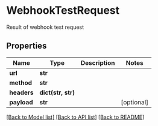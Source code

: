 # WebhookTestRequest

Result of webhook test request
## Properties
Name | Type | Description | Notes
------------ | ------------- | ------------- | -------------
**url** | **str** |  | 
**method** | **str** |  | 
**headers** | **dict(str, str)** |  | 
**payload** | **str** |  | [optional] 

[[Back to Model list]](../README#documentation-for-models) [[Back to API list]](../README#documentation-for-api-endpoints) [[Back to README]](../README)


